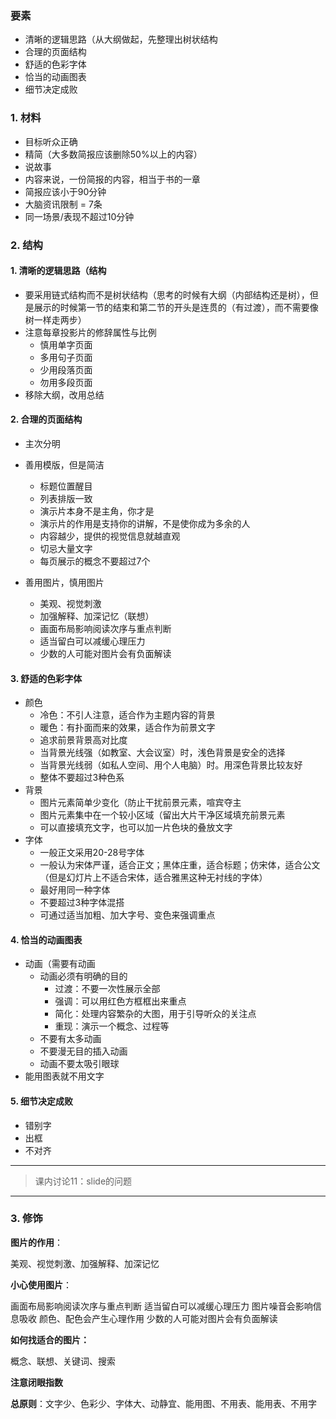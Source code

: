 ### 要素

- 清晰的逻辑思路（从大纲做起，先整理出树状结构
- 合理的页面结构
- 舒适的色彩字体
- 恰当的动画图表
- 细节决定成败

### 1. 材料

- 目标听众正确
- 精简（大多数简报应该删除50%以上的内容）
- 说故事
- 内容来说，一份简报的内容，相当于书的一章
- 简报应该小于90分钟
- 大脑资讯限制 = 7条
- 同一场景/表现不超过10分钟

### 2. 结构

#### 1. 清晰的逻辑思路（结构

- 要采用链式结构而不是树状结构（思考的时候有大纲（内部结构还是树），但是展示的时候第一节的结束和第二节的开头是连贯的（有过渡），而不需要像树一样走两步）
- 注意每章投影片的修辞属性与比例
    - 慎用单字页面
    - 多用句子页面
    - 少用段落页面
    - 勿用多段页面
- 移除大纲，改用总结

#### 2. 合理的页面结构

- 主次分明
- 善用模版，但是简洁
    - 标题位置醒目
    - 列表排版一致
    - 演示片本身不是主角，你才是
    - 演示片的作用是支持你的讲解，不是使你成为多余的人
    - 内容越少，提供的视觉信息就越直观
    - 切忌大量文字
    - 每页展示的概念不要超过7个

- 善用图片，慎用图片
    - 美观、视觉刺激
    - 加强解释、加深记忆（联想）
    - 画面布局影响阅读次序与重点判断
    - 适当留白可以减缓心理压力
    - 少数的人可能对图片会有负面解读

#### 3. 舒适的色彩字体

- 颜色
    - 冷色：不引人注意，适合作为主题内容的背景
    - 暖色：有扑面而来的效果，适合作为前景文字
    - 追求前景背景高对比度
    - 当背景光线强（如教室、大会议室）时，浅色背景是安全的选择
    - 当背景光线弱（如私人空间、用个人电脑）时。用深色背景比较友好
    - 整体不要超过3种色系
- 背景
    - 图片元素简单少变化（防止干扰前景元素，喧宾夺主
    - 图片元素集中在一个较小区域（留出大片干净区域填充前景元素
    - 可以直接填充文字，也可以加一片色块的叠放文字
- 字体
    - 一般正文采用20-28号字体
    - 一般认为宋体严谨，适合正文；黑体庄重，适合标题；仿宋体，适合公文（但是幻灯片上不适合宋体，适合雅黑这种无衬线的字体）
    - 最好用同一种字体
    - 不要超过3种字体混搭
    - 可通过适当加粗、加大字号、变色来强调重点

#### 4. 恰当的动画图表

- 动画（需要有动画
    - 动画必须有明确的目的
        - 过渡：不要一次性展示全部
        - 强调：可以用红色方框框出来重点
        - 简化：处理内容繁杂的大图，用于引导听众的关注点
        - 重现：演示一个概念、过程等
    - 不要有太多动画
    - 不要漫无目的插入动画
    - 动画不要太吸引眼球
- 能用图表就不用文字

#### 5. 细节决定成败

- 错别字
- 出框
- 不对齐

----

> 课内讨论11：slide的问题

----

### 3. 修饰

**图片的作用**：

美观、视觉刺激、加强解释、加深记忆

**小心使用图片**：

画面布局影响阅读次序与重点判断
适当留白可以减缓心理压力
图片噪音会影响信息吸收
颜色、配色会产生心理作用
少数的人可能对图片会有负面解读

**如何找适合的图片：**

概念、联想、关键词、搜索

**注意闭眼指数**

**总原则**：文字少、色彩少、字体大、动静宜、能用图、不用表、能用表、不用字
